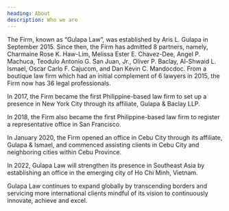 ```yaml
---
heading: About
description: Who we are
---
```

The Firm, known as “Gulapa Law”, was established by Aris L. Gulapa in September 2015. Since then, the Firm has admitted 8 partners, namely, Charmaine Rose K. Haw-Lim, Melissa Ester E. Chavez-Dee, Angel P. Machuca, Teodulo Antonio G. San Juan, Jr., Oliver P. Baclay, Al-Shwaid L. Ismael, Oscar Carlo F. Cajucom, and Dan Kevin C. Mandocdoc. From a boutique law firm which had an initial complement of 6 lawyers in 2015, the Firm now has 36 legal professionals.


In 2017, the Firm became the first Philippine-based law firm to set up a presence in New York City through its affiliate, Gulapa & Baclay LLP.

In 2018, the Firm also became the first Philippine-based law firm to register a representative office in San Francisco.


In January 2020, the Firm opened an office in Cebu City through its affiliate, Gulapa & Ismael, and commenced assisting clients in Cebu City and neighboring cities within Cebu Province.


In 2022, Gulapa Law will strengthen its presence in Southeast Asia by establishing an office in the emerging city of Ho Chi Minh, Vietnam.


Gulapa Law continues to expand globally by transcending borders and servicing more international clients mindful of its vision to continuously innovate, achieve and excel.
